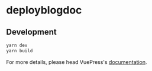 # deployblogdoc

> 

## Development

```bash
yarn dev
yarn build
```

For more details, please head VuePress's [documentation](https://v1.vuepress.vuejs.org/).

